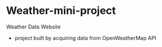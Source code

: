 # Weather-mini-project
Weather Data Website
- project built by acquiring data from OpenWeatherMap API

